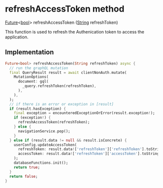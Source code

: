 


# refreshAccessToken method








[Future](https://api.flutter.dev/flutter/dart-async/Future-class.html)&lt;[bool](https://api.flutter.dev/flutter/dart-core/bool-class.html)> refreshAccessToken
([String](https://api.flutter.dev/flutter/dart-core/String-class.html) refreshToken)





<p>This function is used to refresh the Authenication token to access the application.</p>



## Implementation

```dart
Future<bool> refreshAccessToken(String refreshToken) async {
  // run the graphQL mutation
  final QueryResult result = await clientNonAuth.mutate(
    MutationOptions(
      document: gql(
        _query.refreshToken(refreshToken),
      ),
    ),
  );
  // if there is an error or exception in [result]
  if (result.hasException) {
    final exception = encounteredExceptionOrError(result.exception!);
    if (exception!) {
      refreshAccessToken(refreshToken);
    } else {
      navigationService.pop();
    }
  } else if (result.data != null && result.isConcrete) {
    userConfig.updateAccessToken(
      refreshToken: result.data!['refreshToken']['refreshToken'].toString(),
      accessToken: result.data!['refreshToken']['accessToken'].toString(),
    );
    databaseFunctions.init();
    return true;
  }
  return false;
}
```







